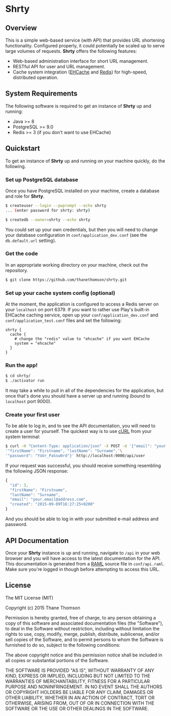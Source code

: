 # Shrty

## Overview
This is a simple web-based service (with API) that provides URL shortening functionality.
Configured properly, it could potentially be scaled up to serve large volumes of requests.
**Shrty** offers the following features:

* Web-based administration interface for short URL management.
* RESTful API for user and URL management.
* Cache system integration ([EHCache](http://ehcache.org/) and [Redis](http://redis.io/))
for high-speed, distributed operation.

## System Requirements
The following software is required to get an instance of **Shrty** up and running:

* Java >= 8
* PostgreSQL >= 9.0
* Redis >= 3 (if you don't want to use EHCache)

## Quickstart
To get an instance of **Shrty** up and running on your machine quickly, do the following.

### Set up PostgreSQL database
Once you have PostgreSQL installed on your machine, create a database and role for **Shrty**.

```bash
$ createuser --login --pwprompt --echo shrty
... (enter password for shrty: shrty)

$ createdb --owner=shrty --echo shrty
```

You could set up your own credentials, but then you will need to change your database
configuration in `conf/application_dev.conf` (see the `db.default.url` setting).

### Get the code
In an appropriate working directory on your machine, check out the repository.

```bash
$ git clone https://github.com/thanethomson/shrty.git
```

### Set up your cache system config (optional)
At the moment, the application is configured to access a Redis server on your
`localhost` on port 6379. If you want to rather use Play's built-in EHCache
caching service, open up your `conf/application_dev.conf` and
`conf/application_test.conf` files and set the following:

```
shrty {
  cache {
    # change the "redis" value to "ehcache" if you want EHCache
    system = "ehcache"
  }
}
```

### Run the app!
```bash
$ cd shrty/
$ ./activator run
```

It may take a while to pull in all of the dependencies for the application, but once
that's done you should have a server up and running (bound to `localhost` port 9000).

### Create your first user
To be able to log in, and to see the API documentation, you will need to create
a user for yourself. The quickest way is to use [cURL](http://curl.haxx.se/)
from your system terminal:

```bash
$ curl -H "Content-Type: application/json" -X POST -d '{"email": "your.email@address.com",'\
'"firstName": "Firstname", "lastName": "Surname",'\
'"password": "YoUr_PaSsw0rd"}' http://localhost:9000/api/user 
```

If your request was successful, you should receive something resembling the
following JSON response:

```javascript
{
  "id": 3,
  "firstName": "Firstname",
  "lastName": "Surname",
  "email": "your.email@address.com",
  "created": "2015-09-09T16:27:25+0200"
}
```

And you should be able to log in with your submitted e-mail address and password.

## API Documentation
Once your **Shrty** instance is up and running, navigate to `/api` in your web
browser and you will have access to the latest documentation for the API. This
documentation is generated from a [RAML](http://raml.org/) source file in
`conf/api.raml`. Make sure you're logged in though before attempting to access
this URL.

## License
The MIT License (MIT)

Copyright (c) 2015 Thane Thomson

Permission is hereby granted, free of charge, to any person obtaining a copy
of this software and associated documentation files (the "Software"), to deal
in the Software without restriction, including without limitation the rights
to use, copy, modify, merge, publish, distribute, sublicense, and/or sell
copies of the Software, and to permit persons to whom the Software is
furnished to do so, subject to the following conditions:

The above copyright notice and this permission notice shall be included in all
copies or substantial portions of the Software.

THE SOFTWARE IS PROVIDED "AS IS", WITHOUT WARRANTY OF ANY KIND, EXPRESS OR
IMPLIED, INCLUDING BUT NOT LIMITED TO THE WARRANTIES OF MERCHANTABILITY,
FITNESS FOR A PARTICULAR PURPOSE AND NONINFRINGEMENT. IN NO EVENT SHALL THE
AUTHORS OR COPYRIGHT HOLDERS BE LIABLE FOR ANY CLAIM, DAMAGES OR OTHER
LIABILITY, WHETHER IN AN ACTION OF CONTRACT, TORT OR OTHERWISE, ARISING FROM,
OUT OF OR IN CONNECTION WITH THE SOFTWARE OR THE USE OR OTHER DEALINGS IN THE
SOFTWARE.